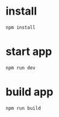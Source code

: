 # install
 ```
 npm install
 ```

 # start app
 ```
 npm run dev
 ```

 # build app
 ```
 npm run build
 ```